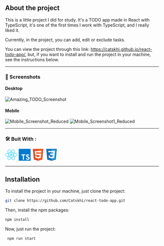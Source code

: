 <!-- About the Project -->
## About the project
This is a little project I did for study. It's a TODO app made in React with TypeScript, it's one of the first times I work with TypeScript, and I really liked it.

Currently, in the project, you can add, edit or exclude tasks.

You can view the project through this link: https://catskhi.github.io/react-todo-app/, but, if you want to install and run the project in your machine, see the instructions below.

---

### 📸 Screenshots

#### Desktop

![Amazing_TODO_Screenshot](https://user-images.githubusercontent.com/79881605/211411273-30766a6a-8562-4053-ae12-cb78945ba1a2.png)

#### Mobile

![Mobile_Screenshot_Reduced](https://user-images.githubusercontent.com/79881605/211411317-ad83c98e-7ce1-40de-be72-b04c2c97bb97.png)
![Mobile_Screenshot1_Reduced](https://user-images.githubusercontent.com/79881605/211411313-bb678520-3b83-4df0-a4a8-56c3d02151c2.png)

---

### 🛠 Buit With :
<img src="https://github.com/devicons/devicon/blob/master/icons/react/react-original.svg" width="40" heigth="40"></img>
<img src="https://github.com/devicons/devicon/blob/master/icons/typescript/typescript-original.svg" width="40" heigth="40"></img>
<img src="https://github.com/devicons/devicon/blob/master/icons/html5/html5-original.svg" width="40" heigth="40"></img>
<img src="https://github.com/devicons/devicon/blob/master/icons/css3/css3-original.svg" width="40" heigth="40"></img>

---

## Installation
To install the project in your machine, just clone the project:
   ```sh
   git clone https://github.com/Catskhi/react-todo-app.git
   ```
Then, install the npm packages:
  ```sh
  npm install
  ```
Now, just run the project:
   ```sh
    npm run start
   ```

